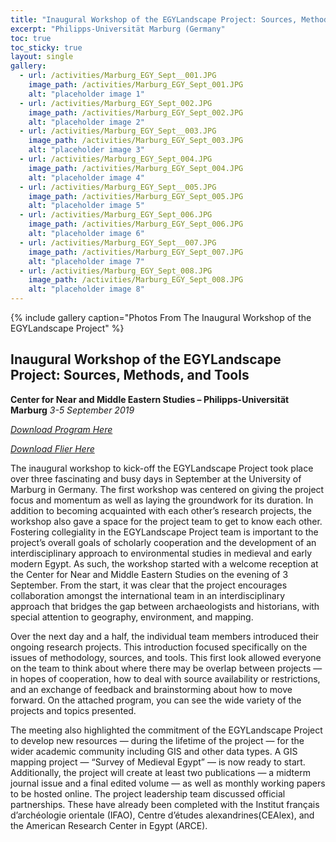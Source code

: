 ```yaml
---
title: "Inaugural Workshop of the EGYLandscape Project: Sources, Methods, and Tools - 2019"
excerpt: "Philipps-Universität Marburg (Germany"
toc: true
toc_sticky: true
layout: single
gallery:
  - url: /activities/Marburg_EGY_Sept__001.JPG
    image_path: /activities/Marburg_EGY_Sept_001.JPG
    alt: "placeholder image 1"
  - url: /activities/Marburg_EGY_Sept_002.JPG
    image_path: /activities/Marburg_EGY_Sept_002.JPG
    alt: "placeholder image 2"
  - url: /activities/Marburg_EGY_Sept__003.JPG
    image_path: /activities/Marburg_EGY_Sept_003.JPG
    alt: "placeholder image 3"
  - url: /activities/Marburg_EGY_Sept_004.JPG
    image_path: /activities/Marburg_EGY_Sept_004.JPG
    alt: "placeholder image 4"
  - url: /activities/Marburg_EGY_Sept__005.JPG
    image_path: /activities/Marburg_EGY_Sept_005.JPG
    alt: "placeholder image 5"
  - url: /activities/Marburg_EGY_Sept_006.JPG
    image_path: /activities/Marburg_EGY_Sept_006.JPG
    alt: "placeholder image 6"
  - url: /activities/Marburg_EGY_Sept__007.JPG
    image_path: /activities/Marburg_EGY_Sept_007.JPG
    alt: "placeholder image 7"
  - url: /activities/Marburg_EGY_Sept_008.JPG
    image_path: /activities/Marburg_EGY_Sept_008.JPG
    alt: "placeholder image 8"
---
```


{% include gallery caption="Photos From The Inaugural Workshop of the EGYLandscape Project" %}

## Inaugural Workshop of the EGYLandscape Project: Sources, Methods, and Tools
**Center for Near and Middle Eastern Studies – Philipps-Universität Marburg**
*3-5 September 2019*

[*Download Program Here*](https://mhshaaban.github.io/minimal-mistakes/workshops/EGYLandscape_Marburg2019_Workshop_Program.pdf)

[*Download Flier Here*](https://mhshaaban.github.io/minimal-mistakes/workshops/EGYLandscapes_Marburg_Flier.jpg)

The inaugural workshop to kick-off the EGYLandscape Project took place over three fascinating and busy days in September at the University of Marburg in Germany. The first workshop was centered on giving the project focus and momentum as well as laying the groundwork for its duration.  In addition to becoming acquainted with each other’s research projects, the workshop also gave a space for the project team to get to know each other. Fostering collegiality in the EGYLandscape Project team is important to the project’s overall goals of scholarly cooperation and the development of an interdisciplinary approach to environmental studies in medieval and early modern Egypt. As such, the workshop started with a welcome reception at the Center for Near and Middle Eastern Studies on the evening of 3 September. From the start, it was clear that the project encourages collaboration amongst the international team in an interdisciplinary approach that bridges the gap between archaeologists and historians, with special attention to geography, environment, and mapping.

Over the next day and a half, the individual team members introduced their ongoing research projects. This introduction focused specifically on the issues of methodology, sources, and tools. This first look allowed everyone on the team to think about where there may be overlap between projects — in hopes of cooperation, how to deal with source availability or restrictions, and an exchange of feedback and brainstorming about how to move forward. On the attached program, you can see the wide variety of the projects and topics presented.
	
The meeting also highlighted the commitment of the EGYLandscape Project to develop new resources — during the lifetime of the project — for the wider academic community including GIS and other data types. A GIS mapping project — “Survey of Medieval Egypt” — is now ready to start. Additionally, the project will create at least two publications — a midterm journal issue and a final edited volume — as well as monthly working papers to be hosted online. The project leadership team discussed official partnerships. These have already been completed with the Institut français d’archéologie orientale (IFAO), Centre d’études alexandrines(CEAlex), and the American Research Center in Egypt (ARCE).
